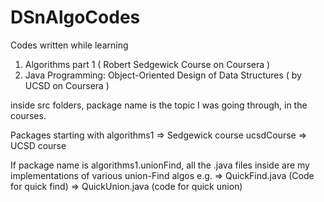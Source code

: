 # DSnAlgoCodes
Codes written while learning 
1. Algorithms part 1 ( Robert Sedgewick Course on Coursera )
2. Java Programming: Object-Oriented Design of Data Structures ( by UCSD on Coursera )

inside src folders, package name is the topic I was going through, in the courses.

Packages starting with 
algorithms1 => Sedgewick course
ucsdCourse => UCSD course

If package name is algorithms1.unionFind, all the .java files inside are my implementations of various union-Find algos
e.g.
=> QuickFind.java  (Code for quick find)
=> QuickUnion.java (code for quick union)

